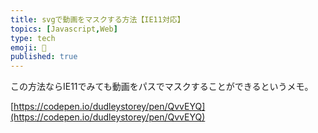 ```yaml
---
title: svgで動画をマスクする方法【IE11対応】
topics: [Javascript,Web] 
type: tech
emoji: 💛
published: true
---
```

この方法ならIE11でみても動画をパスでマスクすることができるというメモ。

[https://codepen.io/dudleystorey/pen/QvvEYQ](https://codepen.io/dudleystorey/pen/QvvEYQ)

